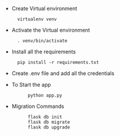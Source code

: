 * Create Virtual environment

        virtualenv venv

* Activate the Virtual environment

        . venv/bin/activate

* Install all the requirements

        pip install -r requirements.txt

* Create .env file and add all the credentials


* To Start the app

            python app.py

* Migration Commands

            flask db init
            flask db migrate
            flask db upgrade



